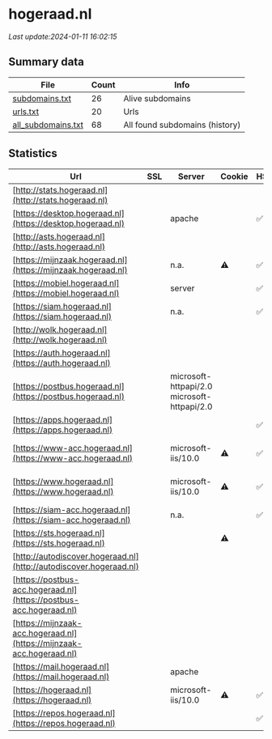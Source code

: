 # hogeraad.nl
*Last update:2024-01-11 16:02:15*
## Summary data
| File       | Count | Info |
|------------|-------|------|
|[subdomains.txt](/data/hogeraad/subdomains.txt)|26|Alive subdomains|
|[urls.txt](/data/hogeraad/urls.txt)|20|Urls|
|[all_subdomains.txt](/data/hogeraad/all_subdomains.txt)|68|All found subdomains (history)|
## Statistics
| Url | SSL | Server | Cookie | HSTS | CSP | XFO | XXP | RP | Tech |
|------------|-------|------|------|------|------|------|------|------|------|
|[http://stats.hogeraad.nl](http://stats.hogeraad.nl)| | | | | | | |:white_check_mark: ||
|[https://desktop.hogeraad.nl](https://desktop.hogeraad.nl)| |apache| |:white_check_mark: | |:warning: |:white_check_mark: |:white_check_mark: |:white_check_mark: |HSTS|
|[http://asts.hogeraad.nl](http://asts.hogeraad.nl)| | | | | | | |:white_check_mark: ||
|[https://mijnzaak.hogeraad.nl](https://mijnzaak.hogeraad.nl)| |n.a.|:warning: |:white_check_mark: | |:warning: |:white_check_mark: |:white_check_mark: |:white_check_mark: |HSTS|
|[https://mobiel.hogeraad.nl](https://mobiel.hogeraad.nl)| |server| |:white_check_mark: | | |:white_check_mark: |:white_check_mark: |:white_check_mark: |HSTS|
|[https://siam.hogeraad.nl](https://siam.hogeraad.nl)| |n.a.| |:white_check_mark: | |:warning: |:white_check_mark: |:white_check_mark: |:white_check_mark: |Bootstrap HSTS|
|[http://wolk.hogeraad.nl](http://wolk.hogeraad.nl)| | | | | | | |:white_check_mark: ||
|[https://auth.hogeraad.nl](https://auth.hogeraad.nl)| | | | | | | |:white_check_mark: ||
|[https://postbus.hogeraad.nl](https://postbus.hogeraad.nl)| |microsoft-httpapi/2.0 microsoft-httpapi/2.0| | |:warning: |:white_check_mark: | |:white_check_mark: |HSTS Microsoft ASP.N...|
|[https://apps.hogeraad.nl](https://apps.hogeraad.nl)| | | |:white_check_mark: | |:warning: |:white_check_mark: |:white_check_mark: |:white_check_mark: ||
|[https://www-acc.hogeraad.nl](https://www-acc.hogeraad.nl)| |microsoft-iis/10.0|:warning: |:white_check_mark: | |:white_check_mark: |:white_check_mark: |:white_check_mark: |HSTS IIS:10.0 Micros...|
|[https://www.hogeraad.nl](https://www.hogeraad.nl)| |microsoft-iis/10.0|:warning: |:white_check_mark: | |:white_check_mark: |:white_check_mark: |:white_check_mark: |HSTS IIS:10.0 Micros...|
|[https://siam-acc.hogeraad.nl](https://siam-acc.hogeraad.nl)| |n.a.| |:white_check_mark: | |:warning: |:white_check_mark: |:white_check_mark: |:white_check_mark: |Bootstrap HSTS|
|[https://sts.hogeraad.nl](https://sts.hogeraad.nl)| | |:warning: | |:warning: |:white_check_mark: |:white_check_mark: |:white_check_mark: |Basic|
|[http://autodiscover.hogeraad.nl](http://autodiscover.hogeraad.nl)| | | | | | | |:white_check_mark: ||
|[https://postbus-acc.hogeraad.nl](https://postbus-acc.hogeraad.nl)| | | | | | | |:white_check_mark: |HSTS Microsoft ASP.N...|
|[https://mijnzaak-acc.hogeraad.nl](https://mijnzaak-acc.hogeraad.nl)| | | | | | | |:white_check_mark: |HSTS|
|[https://mail.hogeraad.nl](https://mail.hogeraad.nl)| |apache| | |:warning: |:white_check_mark: |:white_check_mark: |:white_check_mark: ||
|[https://hogeraad.nl](https://hogeraad.nl)| |microsoft-iis/10.0|:warning: |:white_check_mark: | |:white_check_mark: |:white_check_mark: |:white_check_mark: ||
|[https://repos.hogeraad.nl](https://repos.hogeraad.nl)| | | |:white_check_mark: | | | | |:white_check_mark: |HSTS|